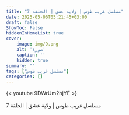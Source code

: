 ```yaml
---
title: "مسلسل غريب طوس | ولاية عشق | الحلقة 7"
date: 2025-05-06T05:21:45+03:00
draft: false
ShowToc: False
hiddenInHomeList: true
cover:
    image: img/9.png
    alt: 'صورة'
    caption: ''
    hidden: true
summary: ""
tags: ["مسلسل غريب طوس"]
categories: []
---
```


{< youtube 9DWrUm2hjYE >}  
<br>
مسلسل غريب طوس | ولاية عشق | الحلقة 7
